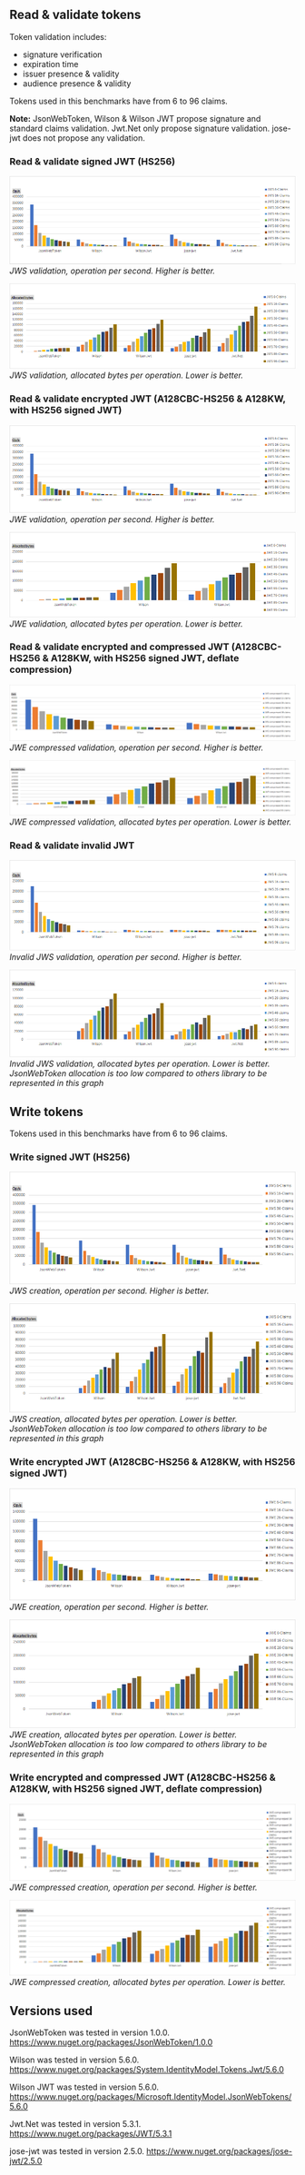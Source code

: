## Read & validate tokens
Token validation includes:
* signature verification
* expiration time 
* issuer presence & validity
* audience presence & validity

Tokens used in this benchmarks have from 6 to 96 claims.

**Note:** JsonWebToken, Wilson & Wilson JWT propose signature and standard claims validation. Jwt.Net only propose signature validation. jose-jwt does not propose any validation.

### Read & validate signed JWT (HS256)
![JWS validation, operation per second. Higher is better.](docs/validate_jws_ops.png)
*JWS validation, operation per second. Higher is better.*

![JWS validation, allocated bytes per operation. Lower is better.](docs/validate_jws_allocated.png)
*JWS validation, allocated bytes per operation. Lower is better.*

### Read & validate encrypted JWT (A128CBC-HS256 & A128KW, with HS256 signed JWT)
![JWE validation, operation per second. Higher is better.](docs/validate_jwe_ops.png)
*JWE validation, operation per second. Higher is better.*

![JWE validation, allocated bytes per operation. Lower is better.](docs/validate_jwe_allocated.png)
*JWE validation, allocated bytes per operation. Lower is better.*

### Read & validate encrypted and compressed JWT (A128CBC-HS256 & A128KW, with HS256 signed JWT, deflate compression)
![JWE compressed validation, operation per second. Higher is better.](docs/validate_jwec_ops.png)
*JWE compressed validation, operation per second. Higher is better.*

![JWE compressed validation, allocated bytes per operation. Lower is better.](docs/validate_jwec_allocated.png)
*JWE compressed validation, allocated bytes per operation. Lower is better.*

### Read & validate invalid JWT
![Invalid JWS validation, operation per second. Higher is better.](docs/validate_jwsi_ops.png)
*Invalid JWS validation, operation per second. Higher is better.*

![Invalid JWS validation, allocated bytes per operation. Lower is better.](docs/validate_jwsi_allocated.png)
*Invalid JWS validation, allocated bytes per operation. Lower is better.*
*JsonWebToken allocation is too low compared to others library to be represented in this graph*

## Write tokens
Tokens used in this benchmarks have from 6 to 96 claims.

### Write signed JWT (HS256)
![JWS creation, operation per second. Higher is better.](docs/write_jws_ops.png)
*JWS creation, operation per second. Higher is better.*

![JWS creation, allocated bytes per operation. Lower is better.](docs/write_jws_allocated.png)
*JWS creation, allocated bytes per operation. Lower is better.*
*JsonWebToken allocation is too low compared to others library to be represented in this graph*

### Write encrypted JWT (A128CBC-HS256 & A128KW, with HS256 signed JWT)
![JWE creation, operation per second. Higher is better.](docs/write_jwe_ops.png)
_JWE creation, operation per second. Higher is better._

![JWE creation, allocated bytes per operation. Lower is better.](docs/write_jwe_allocated.png)
_JWE creation, allocated bytes per operation. Lower is better._
*JsonWebToken allocation is too low compared to others library to be represented in this graph*

### Write encrypted and compressed JWT (A128CBC-HS256 & A128KW, with HS256 signed JWT, deflate compression)
![JWE compressed creation, operation per second. Higher is better.](docs/write_jwec_ops.png)
*JWE compressed creation, operation per second. Higher is better.*

![JWE compressed creation, allocated bytes per operation. Lower is better.](docs/write_jwec_allocated.png)
*JWE compressed creation, allocated bytes per operation. Lower is better.*

## Versions used
JsonWebToken was tested in version 1.0.0.
https://www.nuget.org/packages/JsonWebToken/1.0.0

Wilson was tested in version 5.6.0.
https://www.nuget.org/packages/System.IdentityModel.Tokens.Jwt/5.6.0

Wilson JWT was tested in version 5.6.0.
https://www.nuget.org/packages/Microsoft.IdentityModel.JsonWebTokens/5.6.0

Jwt.Net was tested in version 5.3.1.
https://www.nuget.org/packages/JWT/5.3.1

jose-jwt was tested in version 2.5.0.
https://www.nuget.org/packages/jose-jwt/2.5.0
